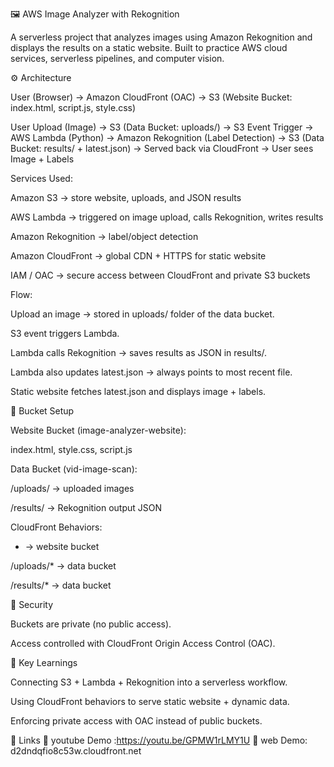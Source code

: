 🖼️ AWS Image Analyzer with Rekognition

A serverless project that analyzes images using Amazon Rekognition and displays the results on a static website. Built to practice AWS cloud services, serverless pipelines, and computer vision.

⚙️ Architecture

User (Browser) 
   → Amazon CloudFront (OAC) 
      → S3 (Website Bucket: index.html, script.js, style.css)

User Upload (Image) 
   → S3 (Data Bucket: uploads/) 
      → S3 Event Trigger 
         → AWS Lambda (Python) 
            → Amazon Rekognition (Label Detection) 
               → S3 (Data Bucket: results/ + latest.json) 
                  → Served back via CloudFront 
                     → User sees Image + Labels

Services Used:

Amazon S3 → store website, uploads, and JSON results

AWS Lambda → triggered on image upload, calls Rekognition, writes results

Amazon Rekognition → label/object detection

Amazon CloudFront → global CDN + HTTPS for static website

IAM / OAC → secure access between CloudFront and private S3 buckets

Flow:

Upload an image → stored in uploads/ folder of the data bucket.

S3 event triggers Lambda.

Lambda calls Rekognition → saves results as JSON in results/.

Lambda also updates latest.json → always points to most recent file.

Static website fetches latest.json and displays image + labels.

📂 Bucket Setup

Website Bucket (image-analyzer-website):

index.html, style.css, script.js

Data Bucket (vid-image-scan):

/uploads/ → uploaded images

/results/ → Rekognition output JSON

CloudFront Behaviors:

* → website bucket

/uploads/* → data bucket

/results/* → data bucket


🔐 Security

Buckets are private (no public access).

Access controlled with CloudFront Origin Access Control (OAC).


🎯 Key Learnings

Connecting S3 + Lambda + Rekognition into a serverless workflow.

Using CloudFront behaviors to serve static website + dynamic data.

Enforcing private access with OAC instead of public buckets.

📌 Links
🔗 youtube Demo :https://youtu.be/GPMW1rLMY1U
🔗 web Demo: d2dndqfio8c53w.cloudfront.net
